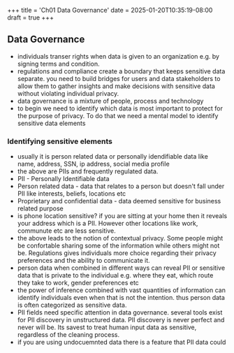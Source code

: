 +++
title = 'Ch01 Data Governance'
date = 2025-01-20T10:35:19-08:00
draft = true
+++
## Data Governance
* individuals transer rights when data is given to an organization e.g. by signing terms and condition.
* regulations and compliance create a boundary that keeps sensitive data separate. you need to build bridges for users and data stakeholders to allow them to gather insights and make decisions with sensitive data without violating individual privacy.
* data governance is a mixture of people, process and technology
* to begin we need to identify which data is most important to protect for the purpose of privacy. To do that we need a mental model to identify sensitive data elements
### Identifying sensitive elements
* usually it is person related data or personally idendifiable data like name, address, SSN, ip address, social media profile
*  the above are PIIs and frequently regulated data.
* PII - Personally Identifiable data
* Person related data - data that relates to a person but doesn't fall under PII like interests, beliefs, locations etc
* Proprietary and confidential data - data deemed sensitive for business related purpose
* is phone location sensitive? if you are sitting at your home then it reveals your address which is a PII. However other locations like work, communute etc are less sensitive.
* the above leads to the notion of contextual privacy. Some people might be confortable sharing some of the information while others might not be. Regulations gives individuals more choice regarding their privacy preferences and the ability to communicate it.
* person data when combined in different ways can reveal PII or sensitive data that is private to the individual e.g. where they eat, which route they take to work, gender preferences etc
* the power of inference combined with vast quantities of information can identify individuals even when that is not the intention. thus person data is often categorized as sensitive data.
* PII fields need specific attention in data governance. several tools exist for PII discovery in unstructured data. PII discovery is never perfect and never will be. Its savest to treat human input data as sensitive, regardless of the cleaning process.
* if you are using undocuemnted data there is a feature that PII data could 
